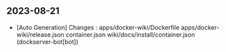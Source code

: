 
## 2023-08-21
 * [Auto Generation] Changes : apps/docker-wiki/Dockerfile apps/docker-wiki/release.json container.json wiki/docs/install/container.json (dockserver-bot[bot])
